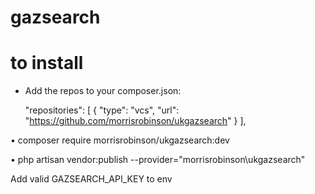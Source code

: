 # gazsearch
# to install

- Add the repos to your composer.json:

    "repositories": [
        {
            "type": "vcs",
            "url": "https://github.com/morrisrobinson/ukgazsearch"
        }
    ],
  
•	composer require morrisrobinson/ukgazsearch:dev

•	php artisan vendor:publish --provider="morrisrobinson\ukgazsearch"

Add valid GAZSEARCH_API_KEY to env
